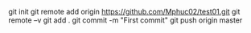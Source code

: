git init
git remote add origin https://github.com/Mphuc02/test01.git
git remote –v
git add .
git commit -m "First commit"
git push origin master
